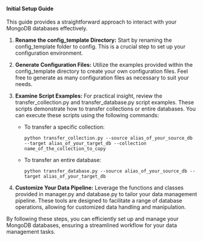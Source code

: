 #### Initial Setup Guide

This guide provides a straightforward approach to interact with your MongoDB databases effectively.

1. **Rename the config_template Directory:**
   Start by renaming the config_template folder to config. This is a crucial step to set up your configuration
   environment.
2. **Generate Configuration Files:**
   Utilize the examples provided within the config_template directory to create your own configuration files. Feel free
   to generate as many configuration files as necessary to suit your needs.

3. **Examine Script Examples:**
   For practical insight, review the transfer_collection.py and transfer_database.py script examples. These scripts
   demonstrate how to transfer collections or entire databases. You can execute these scripts using the following
   commands:
    * To transfer a specific collection:

      ```python transfer_collection.py --source alias_of_your_source_db --target alias_of_your_target_db --collection name_of_the_collection_to_copy```
    * To transfer an entire database:

      ```python transfer_database.py --source alias_of_your_source_db --target alias_of_your_target_db```

2. **Customize Your Data Pipeline:**
   Leverage the functions and classes provided in manager.py and database.py to tailor your data management pipeline.
   These tools are designed to facilitate a range of database operations, allowing for customized data handling and
   manipulation.

By following these steps, you can efficiently set up and manage your MongoDB databases, ensuring a streamlined workflow
for your data management tasks.